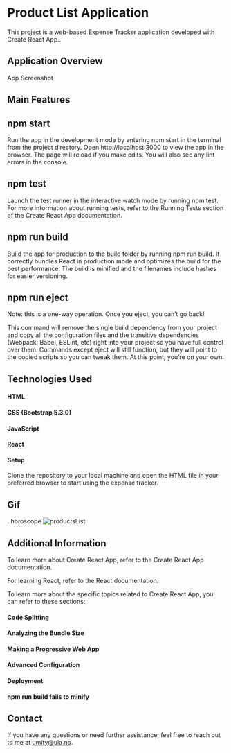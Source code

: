 # Product List Application

This project is a web-based Expense Tracker application developed with Create React App..

## Application Overview

App Screenshot

## Main Features

## npm start

Run the app in the development mode by entering npm start in the terminal from the project directory. Open http://localhost:3000 to view the app in the browser. The page will reload if you make edits. You will also see any lint errors in the console.

## npm test

Launch the test runner in the interactive watch mode by running npm test. For more information about running tests, refer to the Running Tests section of the Create React App documentation.

## npm run build

Build the app for production to the build folder by running npm run build. It correctly bundles React in production mode and optimizes the build for the best performance. The build is minified and the filenames include hashes for easier versioning.

## npm run eject

Note: this is a one-way operation. Once you eject, you can’t go back!

This command will remove the single build dependency from your project and copy all the configuration files and the transitive dependencies (Webpack, Babel, ESLint, etc) right into your project so you have full control over them. Commands except eject will still function, but they will point to the copied scripts so you can tweak them. At this point, you’re on your own.

## Technologies Used

#### HTML

#### CSS (Bootstrap 5.3.0)

#### JavaScript

#### React

#### Setup

Clone the repository to your local machine and open the HTML file in your preferred browser to start using the expense tracker.

## Gif

. horoscope
<img src = "./productsList.gif" Alt = "productsList">

## Additional Information

To learn more about Create React App, refer to the Create React App documentation.

For learning React, refer to the React documentation.

To learn more about the specific topics related to Create React App, you can refer to these sections:

#### Code Splitting

#### Analyzing the Bundle Size

#### Making a Progressive Web App

#### Advanced Configuration

#### Deployment

#### npm run build fails to minify

## Contact

If you have any questions or need further assistance, feel free to reach out to me at umity@uia.no.
